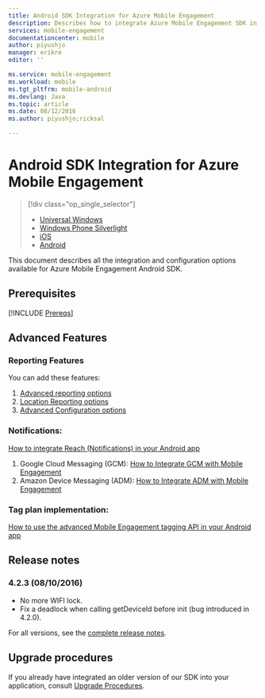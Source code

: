 ```yaml
---
title: Android SDK Integration for Azure Mobile Engagement
description: Describes how to integrate Azure Mobile Engagement SDK in Android apps
services: mobile-engagement
documentationcenter: mobile
author: piyushjo
manager: erikre
editor: ''

ms.service: mobile-engagement
ms.workload: mobile
ms.tgt_pltfrm: mobile-android
ms.devlang: Java
ms.topic: article
ms.date: 08/12/2016
ms.author: piyushjo;ricksal

---
```

# Android SDK Integration for Azure Mobile Engagement
> [!div class="op_single_selector"]
> * [Universal Windows](mobile-engagement-windows-store-sdk-overview.md)
> * [Windows Phone Silverlight](mobile-engagement-windows-phone-sdk-overview.md)
> * [iOS](mobile-engagement-ios-sdk-overview.md)
> * [Android](mobile-engagement-android-sdk-overview.md)
> 
> 

This document describes all the integration and configuration options available for Azure Mobile Engagement Android SDK.

## Prerequisites
[!INCLUDE [Prereqs](../../includes/mobile-engagement-android-prereqs.md)]

## Advanced Features
### Reporting Features
You can add these features:

1. [Advanced reporting options](mobile-engagement-android-advanced-reporting.md)
2. [Location Reporting options](mobile-engagement-android-location-reporting.md)
3. [Advanced Configuration options](mobile-engagement-android-advanced-configuration.md)

### Notifications:
[How to integrate Reach (Notifications) in your Android app](mobile-engagement-android-integrate-engagement-reach.md)

1. Google Cloud Messaging (GCM): [How to Integrate GCM with Mobile Engagement](mobile-engagement-android-gcm-integrate.md)
2. Amazon Device Messaging (ADM): [How to Integrate ADM with Mobile Engagement](mobile-engagement-android-adm-integrate.md)

### Tag plan implementation:
[How to use the advanced Mobile Engagement tagging API in your Android app](mobile-engagement-android-use-engagement-api.md)

## Release notes
### 4.2.3 (08/10/2016)
* No more WIFI lock.
* Fix a deadlock when calling getDeviceId before init (bug introduced in 4.2.0).

For all versions, see the [complete release notes](mobile-engagement-android-release-notes.md).

## Upgrade procedures
If you already have integrated an older version of our SDK into your application, consult [Upgrade Procedures](mobile-engagement-android-upgrade-procedure.md).

